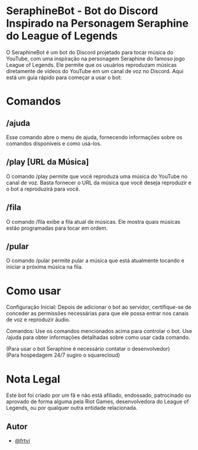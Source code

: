 
# SeraphineBot - Bot do Discord Inspirado na Personagem Seraphine do League of Legends

O SeraphineBot é um bot do Discord projetado para tocar música do YouTube, com uma inspiração na personagem Seraphine do famoso jogo League of Legends. Ele permite que os usuários reproduzam músicas diretamente de vídeos do YouTube em um canal de voz no Discord. Aqui está um guia rápido para começar a usar o bot:

# Comandos

## /ajuda
Esse comando abre o menu de ajuda, fornecendo informações sobre os comandos disponíveis e como usá-los.

## /play [URL da Música]
O comando /play permite que você reproduza uma música do YouTube no canal de voz. Basta fornecer o URL da música que você deseja reproduzir e o bot a reproduzirá para você.

## /fila
O comando /fila exibe a fila atual de músicas. Ele mostra quais músicas estão programadas para tocar em ordem.

## /pular
O comando /pular permite pular a música que está atualmente tocando e iniciar a próxima música na fila.

# Como usar

Configuração Inicial: Depois de adicionar o bot ao servidor, certifique-se de conceder as permissões necessárias para que ele possa entrar nos canais de voz e reproduzir áudio.

Comandos: Use os comandos mencionados acima para controlar o bot. Use /ajuda para obter informações detalhadas sobre como usar cada comando.

(Para usar o bot Seraphine é necessário contatar o desenvolvedor)<br>
(Para hospedagem 24/7 sugiro o squarecloud)

# Nota Legal
Este bot foi criado por um fã e não está afiliado, endossado, patrocinado ou aprovado de forma alguma pela Riot Games, desenvolvedora do League of Legends, ou por qualquer outra entidade relacionada.
## Autor

- [@frtvi](https://www.github.com/frtvi)
